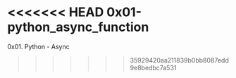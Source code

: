 <<<<<<< HEAD
0x01-python_async_function
=======
0x01. Python - Async
>>>>>>> 35929420aa211839b0bb8087edd9e8bedbc7a531
